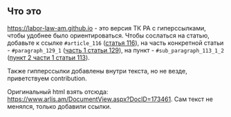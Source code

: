 ## Что это

https://labor-law-am.github.io - это версия ТК РА с гиперссылками, чтобы удобнее было ориентироваться. Чтобы сослаться на статью, добавьте к ссылке `#article_116` ([статья 116](https://labor-law-am.github.io/#article_116)), 
на часть конкретной статьи - `#paragraph_129_1` ([часть 1 статьи 129](https://labor-law-am.github.io#paragraph_129_1)), на пункт - `#sub_paragraph_113_1_2` ([пункт 2 части 1 статьи 113](https://labor-law-am.github.io/#sub_paragraph_113_1_2)). 

Также гипперссылки добавлены внутри текста, но не везде, приветствуем contribution.

Оригинальный html взять отсюда: https://www.arlis.am/DocumentView.aspx?DocID=173461. Сам текст не менялся, только добавили ссылки.
